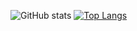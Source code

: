 ![GitHub stats](https://github-readme-stats.vercel.app/api?username=JohnHeikens&show_icons=true&theme=radical)
[![Top Langs](https://github-readme-stats.vercel.app/api/top-langs/?username=JohnHeikens)](https://github.com/anuraghazra/github-readme-stats)
